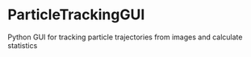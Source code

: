 # ParticleTrackingGUI
Python GUI for tracking particle trajectories from images and calculate statistics
